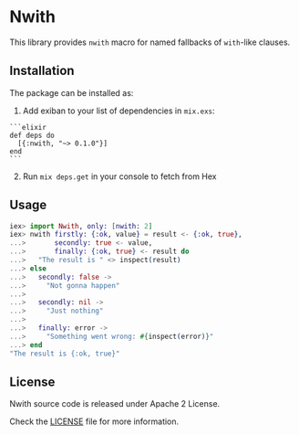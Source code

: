 # Nwith

This library provides `nwith` macro for named fallbacks of `with`-like clauses.

## Installation

The package can be installed as:

  1. Add exiban to your list of dependencies in `mix.exs`:

    ```elixir
    def deps do
      [{:nwith, "~> 0.1.0"}]
    end
    ```

  2. Run `mix deps.get` in your console to fetch from Hex


## Usage

```elixir
iex> import Nwith, only: [nwith: 2]
iex> nwith firstly: {:ok, value} = result <- {:ok, true},
...>       secondly: true <- value,
...>       finally: {:ok, true} <- result do
...>   "The result is " <> inspect(result)
...> else
...>   secondly: false ->
...>     "Not gonna happen"
...>
...>   secondly: nil ->
...>     "Just nothing"
...>
...>   finally: error ->
...>     "Something went wrong: #{inspect(error)}"
...> end
"The result is {:ok, true}"
```

## License

Nwith source code is released under Apache 2 License.

Check the [LICENSE](LICENSE) file for more information.
